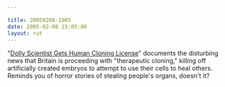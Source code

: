 ```yaml
---

title: 20050208-1005
date: 2005-02-08 15:05:00
layout: rut
---
```


"<a href="http://apnews.myway.com/article/20050208/D884BRPO0.html">Dolly
Scientist Gets Human Cloning License</a>" documents the disturbing
news that Britain is proceeding with "therapeutic cloning," killing
off artificially created embryos to attempt to use their cells to
heal others.  Reminds you of horror stories of stealing people's
organs, doesn't it?

